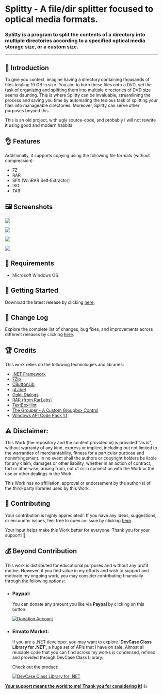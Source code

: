 <!-- Common Project Tags:
command-line 
console-applications 
desktop-app 
desktop-application 
dotnet 
dotnet-core 
netcore 
netframework 
netframework48 
tool 
tools 
vbnet 
visualstudio 
windows 
windows-app 
windows-application 
windows-applications 
windows-forms 
winforms 
 -->

# Splitty - A file/dir splitter focused to optical media formats.

### Splitty is a program to split the contents of a directory into multiple directories according to a specified optical media storage size, or a custom size.

------------------

## 👋 Introduction

To give you context, imagine having a directory containing thousands of files totaling 10 GB in size. You aim to burn these files onto a DVD, yet the task of organizing and splitting them into multiple directories of DVD size seems daunting. This is where Splitty can be invaluable, streamlining the process and saving you time by automating the tedious task of splitting your files into manageable directories. Moreover, Splitty can serve other purposes beyond this.

This is an old project, with ugly source-code, and probably I will not rewrite it using good and modern habbits.

## 👌 Features

Additionally, it supports copying using the following file formats (without compression):

 - 7Z
 - RAR
 - SFX (WinRAR Self-Extractor)
 - ISO
 - TAR

## 🖼️ Screenshots

![](Images/Splitty%2001.png)

![](Images/Splitty%2002.png)

![](Images/Splitty%2003.png)

![](Images/Splitty%2004.png)

## 📝 Requirements

- Microsoft Windows OS.

## 🤖 Getting Started

Download the latest release by clicking [here](https://github.com/ElektroStudios/Splitty/releases/latest),

## 🔄 Change Log

Explore the complete list of changes, bug fixes, and improvements across different releases by clicking [here](/Docs/CHANGELOG.md).

## 🏆 Credits

This work relies on the following technologies and libraries: 

 - [.NET Framework](https://dotnet.microsoft.com/en-us/download/dotnet-framework)
 - [7Zip](https://dotnet.microsoft.com/en-us/download/dotnet-framework)
 - [CButtonLib](https://www.codeproject.com/Articles/26622/Custom-Button-Control-with-Gradient-Colors-and-Ext)
 - [gLabel](https://www.codeproject.com/Articles/95399/gLabel-Custom-Label-with-Special-Effects-VB-NET)
 - [Ookii Dialogs](https://www.ookii.org/software/dialogs/)
 - [RAR (from RarLabs)](https://dotnet.microsoft.com/en-us/download/dotnet-framework)
 - [TextBoxHint](https://www.codeproject.com/Articles/33988/TextBoxHint)
 - [The Grouper - A Custom Groupbox Control](https://www.codeproject.com/Articles/12421/The-Grouper-A-Custom-Groupbox-Control)
 - [Windows API Code Pack 1.1](https://github.com/aybe/Windows-API-Code-Pack-1.1)

## ⚠️ Disclaimer:

This Work (the repository and the content provided in) is provided "as is", without warranty of any kind, express or implied, including but not limited to the warranties of merchantability, fitness for a particular purpose and noninfringement. In no event shall the authors or copyright holders be liable for any claim, damages or other liability, whether in an action of contract, tort or otherwise, arising from, out of or in connection with the Work or the use or other dealings in the Work.

This Work has no affiliation, approval or endorsement by the author(s) of the third-party libraries used by this Work.

## 💪 Contributing

Your contribution is highly appreciated!. If you have any ideas, suggestions, or encounter issues, feel free to open an issue by clicking [here](https://github.com/ElektroStudios/Splitty/issues/new/choose). 

Your input helps make this Work better for everyone. Thank you for your support! 🚀

## 💰 Beyond Contribution 

This work is distributed for educational purposes and without any profit motive. However, if you find value in my efforts and wish to support and motivate my ongoing work, you may consider contributing financially through the following options:

 - ### Paypal:
    You can donate any amount you like via **Paypal** by clicking on this button:

    [![Donation Account](Images/Paypal_Donate.png)](https://www.paypal.com/cgi-bin/webscr?cmd=_s-xclick&hosted_button_id=E4RQEV6YF5NZY)

 - ### Envato Market:
   If you are a .NET developer, you may want to explore '**DevCase Class Library for .NET**', a huge set of APIs that I have on sale.
   Almost all reusable code that you can find across my works is condensed, refined and provided through DevCase Class Library.

    Check out the product:
    
   [![DevCase Class Library for .NET](Images/DevCase_Banner.png)](https://codecanyon.net/item/elektrokit-class-library-for-net/19260282)

<u>**Your support means the world to me! Thank you for considering it!**</u> 👍
